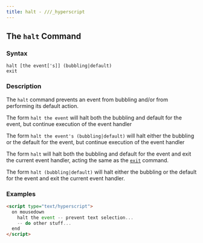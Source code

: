 ```yaml
---
title: halt - ///_hyperscript
---
```


## The `halt` Command

### Syntax

```ebnf
halt [the event['s]] (bubbling|default)
exit
```

### Description

The `halt` command prevents an event from bubbling and/or from performing its default action.

The form `halt the event` will halt both the bubbling and default for the event, but continue execution of the
event handler

The form `halt the event's (bubbling|default)` will halt either the bubbling or the default for the event, but continue
execution of the event handler

The form `halt` will halt both the bubbling and default for the event and exit the current event handler, acting the same
as the [`exit`](/commands/return) command.

The form `halt (bubbling|default)` will halt either the bubbling or the default for the event and exit the current event
handler.

### Examples

```html
<script type="text/hyperscript">
  on mousedown
    halt the event -- prevent text selection...
    -- do other stuff...
  end
</script>
```
